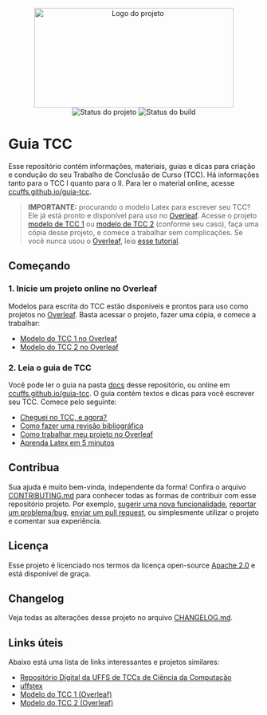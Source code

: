 <p align="center">
    <img width="400" height="200" src=".github/logo.png" title="Logo do projeto"><br />
    <img src="https://img.shields.io/maintenance/yes/2020?style=for-the-badge" title="Status do projeto">
    <img src="https://img.shields.io/github/workflow/status/ccuffs/template/ci.uffs.cc?label=Build&logo=github&logoColor=white&style=for-the-badge" title="Status do build">
</p>

# Guia TCC

Esse repositório contém informações, materiais, guias e dicas para criação e condução do seu Trabalho de Conclusão de Curso (TCC). Há informações tanto para o TCC I quanto para o II. Para ler o material online, acesse [ccuffs.github.io/guia-tcc](https://ccuffs.github.io/guia-tcc). 

> **IMPORTANTE:** procurando o modelo Latex para escrever seu TCC? Ele já está pronto e disponível para uso no [Overleaf](https://overleaf.com). Acesse o projeto [modelo de TCC 1](https://www.overleaf.com/read/pbkfpzgjcdxw) ou [modelo de TCC 2](tcc2) (conforme seu caso), faça uma cópia desse projeto, e comece a trabalhar sem complicações. Se você nunca usou o [Overleaf](https://overleaf.com), leia [esse tutorial](docs/overleaf.md).

## Começando

### 1. Inicie um projeto online no Overleaf

Modelos para escrita do TCC estão disponíveis e prontos para uso como projetos no [Overleaf](https://overleaf.com). Basta acessar o projeto, fazer uma cópia, e comece a trabalhar:

* [Modelo do TCC 1 no Overleaf](https://www.overleaf.com/read/pbkfpzgjcdxw)
* [Modelo do TCC 2 no Overleaf](https://www.overleaf.com/)

### 2. Leia o guia de TCC

Você pode ler o guia na pasta [docs](docs) desse repositório, ou online em [ccuffs.github.io/guia-tcc](https://ccuffs.github.io/guia-tcc). O guia contém textos e dicas para você escrever seu TCC. Comece pelo seguinte:

* [Cheguei no TCC, e agora?](docs/intro.md)
* [Como fazer uma revisão bibliográfica](docs/revisao-bibliografica.md)
* [Como trabalhar meu projeto no Overleaf](docs/overleaf.md)
* [Aprenda Latex em 5 minutos](docs/latex-5min.md)

## Contribua

Sua ajuda é muito bem-vinda, independente da forma! Confira o arquivo [CONTRIBUTING.md](CONTRIBUTING.md) para conhecer todas as formas de contribuir com esse repositório projeto. Por exemplo, [sugerir uma nova funcionalidade](https://github.com/ccuffs/template/issues/new?assignees=&labels=&template=feature_request.md&title=), [reportar um problema/bug](https://github.com/ccuffs/template/issues/new?assignees=&labels=bug&template=bug_report.md&title=), [enviar um pull request](https://github.com/ccuffs/hacktoberfest/blob/master/docs/tutorial-pull-request.md), ou simplesmente utilizar o projeto e comentar sua experiência.

## Licença

Esse projeto é licenciado nos termos da licença open-source [Apache 2.0](https://choosealicense.com/licenses/apache-2.0/) e está disponível de graça.

## Changelog

Veja todas as alterações desse projeto no arquivo [CHANGELOG.md](CHANGELOG.md).

## Links úteis

Abaixo está uma lista de links interessantes e projetos similares:

* [Repositório Digital da UFFS de TCCs de Ciência da Computação](https://rd.uffs.edu.br/handle/prefix/67)
* [uffstex](https://github.com/ccuffs/uffstex)
* [Modelo do TCC 1 (Overleaf)](https://www.overleaf.com/read/pbkfpzgjcdxw)
* [Modelo do TCC 2 (Overleaf)](https://www.overleaf.com/)

